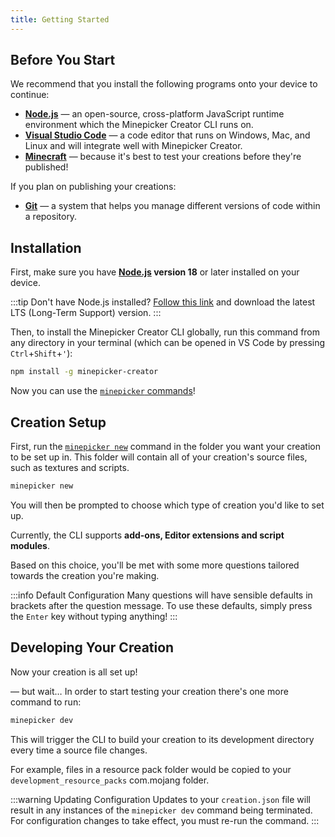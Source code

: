 ```yaml
---
title: Getting Started
---
```


## Before You Start

We recommend that you install the following programs onto your device to continue:

- [**Node.js**](https://nodejs.org) — an open-source, cross-platform JavaScript runtime environment which the Minepicker Creator CLI runs on.
- [**Visual Studio Code**](https://code.visualstudio.com/Download) — a code editor that runs on Windows, Mac, and Linux and will integrate well with Minepicker Creator.
- [**Minecraft**](https://minecraft.net) — because it's best to test your creations before they're published!

If you plan on publishing your creations:

- [**Git**](https://git-scm.com/) — a system that helps you manage different versions of code within a repository.

## Installation

First, make sure you have **[Node.js](https://nodejs.org) version 18** or later installed on your device.

:::tip
Don't have Node.js installed? [Follow this link](https://nodejs.org) and download the latest LTS (Long-Term Support) version.
:::

Then, to install the Minepicker Creator CLI globally, run this command from any directory in your terminal (which can be opened in VS Code by pressing `Ctrl`+`Shift`+`'`):

```bash
npm install -g minepicker-creator
```

Now you can use the [`minepicker` commands](/docs/cli/commands)!

## Creation Setup

First, run the [`minepicker new`](/docs/cli/commands/new) command in the folder you want your creation to be set up in.
This folder will contain all of your creation's source files, such as textures and scripts.

```bash
minepicker new
```

You will then be prompted to choose which type of creation you'd like to set up.

Currently, the CLI supports **add-ons, Editor extensions and script modules**.

Based on this choice, you'll be met with some more questions tailored towards the creation you're making.

:::info Default Configuration
Many questions will have sensible defaults in brackets after the question message.
To use these defaults, simply press the `Enter` key without typing anything!
:::

## Developing Your Creation

Now your creation is all set up!

— but wait… In order to start testing your creation there's one more command to run:

```bash
minepicker dev
```

This will trigger the CLI to build your creation to its development directory every time a source file changes.

For example, files in a resource pack folder would be copied to your `development_resource_packs` com.mojang folder.

:::warning Updating Configuration
Updates to your `creation.json` file will result in any instances of the `minepicker dev` command being terminated.
For configuration changes to take effect, you must re-run the command.
:::
